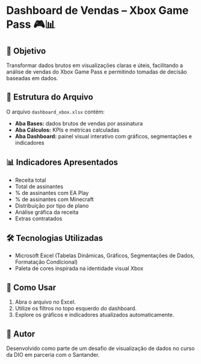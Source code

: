 # Dashboard de Vendas – Xbox Game Pass 🎮📊

## 🎯 Objetivo
Transformar dados brutos em visualizações claras e úteis, facilitando a análise de vendas do Xbox Game Pass e permitindo tomadas de decisão baseadas em dados.

## 📁 Estrutura do Arquivo
O arquivo `dashboard_xbox.xlsx` contém:
- **Aba Bases:** dados brutos de vendas por assinatura
- **Aba Cálculos:** KPIs e métricas calculadas
- **Aba Dashboard:** painel visual interativo com gráficos, segmentações e indicadores

## 📊 Indicadores Apresentados
- Receita total
- Total de assinantes
- % de assinantes com EA Play
- % de assinantes com Minecraft
- Distribuição por tipo de plano
- Análise gráfica da receita
- Extras contratados

## 🛠 Tecnologias Utilizadas
- Microsoft Excel (Tabelas Dinâmicas, Gráficos, Segmentações de Dados, Formatação Condicional)
- Paleta de cores inspirada na identidade visual Xbox

## 🧩 Como Usar
1. Abra o arquivo no Excel.
2. Utilize os filtros no topo esquerdo do dashboard.
3. Explore os gráficos e indicadores atualizados automaticamente.

## 🚀 Autor
Desenvolvido como parte de um desafio de visualização de dados no curso da DIO em parceria com o Santander.

